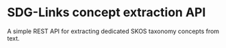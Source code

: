 # SDG-Links concept extraction API
A simple REST API for extracting dedicated SKOS taxonomy concepts from text. 
